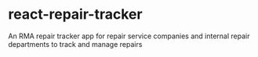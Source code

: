 # react-repair-tracker
An RMA repair tracker app for repair service companies and internal repair departments to track and manage repairs
